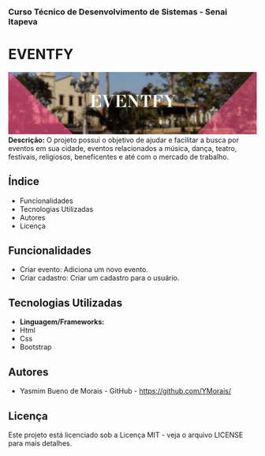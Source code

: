 ### Curso Técnico de Desenvolvimento de Sistemas - Senai Itapeva
# EVENTFY

![imagem de capa](assets/img/readme/eventfy.png)
**Descrição:**
O projeto possui o objetivo de ajudar e facilitar a busca por eventos em sua cidade, eventos relacionados a música, dança, teatro, festivais, religiosos, beneficentes e até com o mercado de trabalho.
## Índice
- Funcionalidades
- Tecnologias Utilizadas
- Autores
- Licença
## Funcionalidades
 - Criar evento: Adiciona um novo evento.
 - Criar cadastro: Criar um cadastro para o usuário.
## Tecnologias Utilizadas
- **Linguagem/Frameworks:**
 - Html
 - Css
 - Bootstrap
## Autores
- Yasmim Bueno de Morais - GitHub - https://github.com/YMorais/
## Licença
Este projeto está licenciado sob a Licença MIT - veja o arquivo LICENSE para mais detalhes.